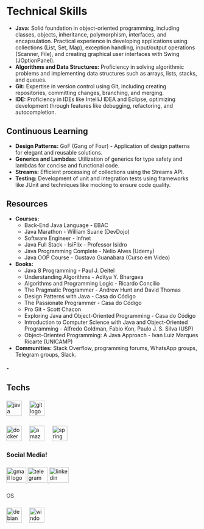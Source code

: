 <body>
    <h1>Technical Skills</h1>
    <ul>
        <li><strong>Java:</strong> Solid foundation in object-oriented programming, including classes, objects, inheritance, polymorphism, interfaces, and encapsulation. Practical experience in developing applications using collections (List, Set, Map), exception handling, input/output operations (Scanner, File), and creating graphical user interfaces with Swing (JOptionPanel).</li>
        <li><strong>Algorithms and Data Structures:</strong> Proficiency in solving algorithmic problems and implementing data structures such as arrays, lists, stacks, and queues.</li>
        <li><strong>Git:</strong> Expertise in version control using Git, including creating repositories, committing changes, branching, and merging.</li>
        <li><strong>IDE:</strong> Proficiency in IDEs like IntelliJ IDEA and Eclipse, optimizing development through features like debugging, refactoring, and autocompletion.</li>
    </ul>
    <h2>Continuous Learning</h2>
    <ul>
        <li><strong>Design Patterns:</strong> GoF (Gang of Four) - Application of design patterns for elegant and reusable solutions.</li>
        <li><strong>Generics and Lambdas:</strong> Utilization of generics for type safety and lambdas for concise and functional code.</li>
        <li><strong>Streams:</strong> Efficient processing of collections using the Streams API.</li>
        <li><strong>Testing:</strong> Development of unit and integration tests using frameworks like JUnit and techniques like mocking to ensure code quality.</li>
    </ul>
    <h2>Resources</h2>
    <ul>
        <li><strong>Courses:</strong>
            <ul>
                <li>Back-End Java Language - EBAC</li>
                <li>Java Marathon - William Suane (DevDojo)</li>
                <li>Software Engineer - Infnet </li>
                <li>Java Full Stack - IsiFlix - Professor Isidro</li>
                <li>Java Programming Complete - Nelio Alves (Udemy)</li>
                <li>Java OOP Course - Gustavo Guanabara (Curso em Video)</li>
            </ul>
        </li>
        <li><strong>Books:</strong>
            <ul>
                <li>Java 8 Programming - Paul J. Deitel</li>
                <li>Understanding Algorithms - Aditya Y. Bhargava</li>
                <li>Algorithms and Programming Logic - Ricardo Concilio</li>
                <li>The Pragmatic Programmer - Andrew Hunt and David Thomas</li>
                <li>Design Patterns with Java - Casa do Código</li>
                <li>The Passionate Programmer - Casa do Código</li>
                <li>Pro Git - Scott Chacon</li>
                <li>Exploring Java and Object-Oriented Programming - Casa do Código</li>
                <li>Introduction to Computer Science with Java and Object-Oriented Programming - Alfredo Goldman, Fabio Kon, Paulo J. S. Silva (USP)</li>
                <li>Object-Oriented Programming: A Java Approach - Ivan Luiz Marques Ricarte (UNICAMP)</li>
            </ul>
        </li>
        <li><strong>Communities:</strong> Stack Overflow, programming forums, WhatsApp groups, Telegram groups, Slack.</li>
    </ul>
</body>
</html>
<body>


<h4 align="left">- 



</h4>

###

<h2 align="left">Techs</h2>

###

<div align="left">
  <img src="https://skillicons.dev/icons?i=java" height="40" alt="java logo"  />
  <img width="12" />
  <img src="https://img.shields.io/badge/Git-F05032?logo=git&logoColor=white&style=for-the-badge" height="40" alt="git logo"  />
</div>

###

<div align="left">
  <img src="https://cdn.jsdelivr.net/gh/devicons/devicon/icons/docker/docker-original.svg" height="40" alt="docker logo"  />
  <img width="12" />
  <img src="https://skillicons.dev/icons?i=aws" height="40" alt="amazonwebservices logo"  />
  <img width="12" />
  <img src="https://skillicons.dev/icons?i=spring" height="40" alt="spring logo"  />
</div>

###

<h3 align="left">Social Media!</h3>

###

<div align="left">
  <a href="llpti2024@gmail.com" target="_blank">
    <img src="https://raw.githubusercontent.com/maurodesouza/profile-readme-generator/master/src/assets/icons/social/gmail/default.svg" width="52" height="40" alt="gmail logo"  />
  </a>
  <a href="https://t.me/Stronk1304" target="_blank">
    <img src="https://raw.githubusercontent.com/maurodesouza/profile-readme-generator/master/src/assets/icons/social/telegram/default.svg" width="52" height="40" alt="telegram logo"  />
  </a>
  <a href="www.linkedin.com/in/llpti" target="_blank">
    <img src="https://raw.githubusercontent.com/maurodesouza/profile-readme-generator/master/src/assets/icons/social/linkedin/default.svg" width="52" height="40" alt="linkedin logo"  />
  </a>
</div>

###

<p align="left">OS</p>

###

<div align="left">
  <img src="https://cdn.jsdelivr.net/gh/devicons/devicon/icons/debian/debian-original.svg" height="40" alt="debian logo"  />
  <img width="12" />
  <img src="https://cdn.jsdelivr.net/gh/devicons/devicon/icons/windows8/windows8-original.svg" height="40" alt="windows8 logo"  />
</div>

###
